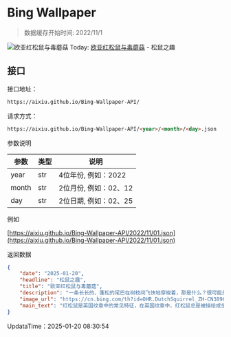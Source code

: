 # Bing Wallpaper

> 数据缓存开始时间: 2022/11/1

![欧亚红松鼠与毒蘑菇](https://cn.bing.com/th?id=OHR.DutchSquirrel_ZH-CN3896893818_1920x1080.webp)
Today: [欧亚红松鼠与毒蘑菇](https://cn.bing.com/th?id=OHR.DutchSquirrel_ZH-CN3896893818_1920x1080.webp) - 松鼠之趣

## 接口

接口地址：

```html
https://aixiu.github.io/Bing-Wallpaper-API/
```

请求方式：

```html
https://aixiu.github.io/Bing-Wallpaper-API/<year>/<month>/<day>.json
```

参数说明

| 参数 | 类型 | 说明 |
| - | - | - |
| year | str | 4位年份, 例如：2022 |
| month | str | 2位月份, 例如：02、12 |
| day | str | 2位日期, 例如：02、25 |

例如

[https://aixiu.github.io/Bing-Wallpaper-API/2022/11/01.json](https://aixiu.github.io/Bing-Wallpaper-API/2022/11/01.json)

返回数据

```json
{
    "date": "2025-01-20",
    "headline": "松鼠之趣",
    "title": "欧亚红松鼠与毒蘑菇",
    "description": "一条长长的、蓬松的尾巴在树枝间飞快地穿梭着，那是什么？很可能是松鼠。这些小啮齿动物几乎遍布全球，今天是它们的特殊日子：松鼠感谢日。这个非官方的节日是由北卡罗来纳州的一位野生动物康复师发起的，旨在鼓励人们为这些小动物留下种子和坚果。从只有5.5英寸长的侏儒松鼠，到超过4英尺长的不丹巨型飞松鼠，这些哺乳动物有各种各样的体型。",
    "image_url": "https://cn.bing.com/th?id=OHR.DutchSquirrel_ZH-CN3896893818_1920x1080.webp",
    "main_text": "红松鼠是英国纹章中的常见特征，在英国纹章中，红松鼠总是被描绘成坐着的姿态，并且经常敲打坚果。"
}
```

UpdataTime：2025-01-20 08:30:54
